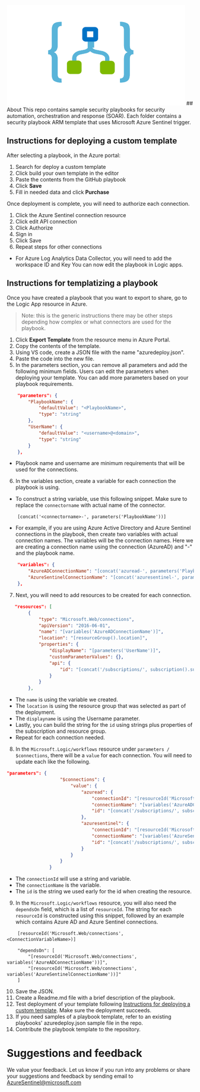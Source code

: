 <img src="logic_app_logo.png" alt="LogicApps Logo" width="480" height="270"/>
## About
This repo contains sample security playbooks for security automation, orchestration and response (SOAR). Each folder contains a security playbook ARM template that uses Microsoft Azure Sentinel trigger.

## Instructions for deploying a custom template
After selecting a playbook, in the Azure portal:
1. Search for deploy a custom template
2. Click build your own template in the editor
3. Paste the contents from the GitHub playbook 
4. Click **Save**
5. Fill in needed data and click **Purchase**

Once deployment is complete, you will need to authorize each connection.
1. Click the Azure Sentinel connection resource
2. Click edit API connection
3. Click Authorize
4. Sign in
5. Click Save
6. Repeat steps for other connections
 * For Azure Log Analytics Data Collector,  you will need to add the workspace ID and Key
You can now edit the playbook in Logic apps.

## Instructions for templatizing a playbook
Once you have created a playbook that you want to export to share, go to the Logic App resource in Azure.
> Note: this is the generic instructions there may be other steps depending how complex or what connectors are used for the playbook.
1. Click **Export Template** from the resource menu in Azure Portal.
2. Copy the contents of the template.
3. Using VS code, create a JSON file with the name "azuredeploy.json".
4. Paste the code into the new file.
5. In the parameters section, you can remove all parameters and add the following minimum fields. Users can edit the parameters when deploying your template. You can add more parameters based on your playbook requirements.
```json
    "parameters": {
        "PlaybookName": {
            "defaultValue": "<PlaybookName>",
            "type": "string"
        },
        "UserName": {
            "defaultValue": "<username>@<domain>",
            "type": "string"
        }
    },
```
* Playbook name and username are minimum requirements that will be used for the connections.
6. In the variables section, create a variable for each connection the playbook is using. 
* To construct a string variable, use this following snippet. Make sure to replace the `connectorname` with actual name of the connector.

```
    [concat('<connectorname>-', parameters('PlaybookName'))]
```

* For example, if you are using Azure Active Directory and Azure Sentinel connections in the playbook, then create two variables with actual connection names. The variables will be the connection names.  Here we are creating a connection name using the connection (AzureAD) and "-" and the playbook name.

```json
    "variables": {
        "AzureADConnectionName": "[concat('azuread-', parameters('PlaybookName'))]",
        "AzureSentinelConnectionName": "[concat('azuresentinel-', parameters('PlaybookName'))]"
    },
```

7. Next, you will need to add resources to be created for each connection.
```json
   "resources": [
        {
            "type": "Microsoft.Web/connections",
            "apiVersion": "2016-06-01",
            "name": "[variables('AzureADConnectionName')]",
            "location": "[resourceGroup().location]",
            "properties": {
                "displayName": "[parameters('UserName')]",
                "customParameterValues": {},
                "api": {
                    "id": "[concat('/subscriptions/', subscription().subscriptionId, '/providers/Microsoft.Web/locations/', resourceGroup().location, '/managedApis/azuread')]"
                }
            }
        },
```
* The `name` is using the variable we created.  
* The `location` is using the resource group that was selected as part of the deployment.  
* The `displayname` is using the Username parameter. 
* Lastly, you can build the string for the `id` using strings plus properties of the subscription and resource group. 
* Repeat for each connection needed.

8. In the `Microsoft.Logic/workflows` resource under `parameters / $connections`, there will be a `value` for each connection.  You will need to update each like the following.
```json
"parameters": {
                    "$connections": {
                        "value": {
                            "azuread": {
                                "connectionId": "[resourceId('Microsoft.Web/connections', variables('AzureADConnectionName'))]",
                                "connectionName": "[variables('AzureADConnectionName')]",
                                "id": "[concat('/subscriptions/', subscription().subscriptionId, '/providers/Microsoft.Web/locations/', resourceGroup().location, '/managedApis/azuread')]"
                            },
                            "azuresentinel": {
                                "connectionId": "[resourceId('Microsoft.Web/connections', variables('AzureSentinelConnectionName'))]",
                                "connectionName": "[variables('AzureSentinelConnectionName')]",
                                "id": "[concat('/subscriptions/', subscription().subscriptionId, '/providers/Microsoft.Web/locations/', resourceGroup().location, '/managedApis/azuresentinel')]"
                            }
                        }
                    }
                }

```
* The `connectionId` will use a string and variable.  
* The `connectionName` is the variable.  
* The `id` is the string we used early for the id when creating the resource.

9. In the `Microsoft.Logic/workflows` resource, you will also need the `dependsOn` field, which is a list of `resourceId`. The string for each `resourceId` is constructed using this snippet, followed by an example which contains Azure AD and Azure Sentinel connections.

```
    [resourceId('Microsoft.Web/connections', <ConnectionVariableName>)]
``` 

```
    "dependsOn": [
        "[resourceId('Microsoft.Web/connections', variables('AzureADConnectionName'))]",
        "[resourceId('Microsoft.Web/connections', variables('AzureSentinelConnectionName'))]"
    ]
```

10. Save the JSON.
11. Create a Readme.md file with a brief description of the playbook.
12. Test deployment of your template following [Instructions for deploying a custom template](#Instructions-for-deploying-a-custom-template). Make sure the deployment succeeds.
13. If you need samples of a playbook template, refer to an existing playbooks' azuredeploy.json sample file in the repo.
14. Contribute the playbook template to the repository.

# Suggestions and feedback
We value your feedback. Let us know if you run into any problems or share your suggestions and feedback by sending email to AzureSentinel@microsoft.com
